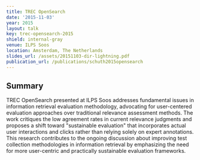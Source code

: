 ```yaml
---
title: TREC OpenSearch
date: '2015-11-03'
year: 2015
layout: talk
key: trec-opensearch-2015
shield: internal-gray
venue: ILPS Soos
location: Amsterdam, The Netherlands
slides_url: /assets/20151103-dir-lightning.pdf
publication_url: /publications/schuth2015opensearch
---
```


## Summary

TREC OpenSearch presented at ILPS Soos addresses fundamental issues in information retrieval evaluation methodology, advocating for user-centered evaluation approaches over traditional relevance assessment methods. The work critiques the low agreement rates in current relevance judgments and proposes a shift toward "sustainable evaluation" that incorporates actual user interactions and clicks rather than relying solely on expert annotations. This research contributes to the ongoing discussion about improving test collection methodologies in information retrieval by emphasizing the need for more user-centric and practically sustainable evaluation frameworks.
